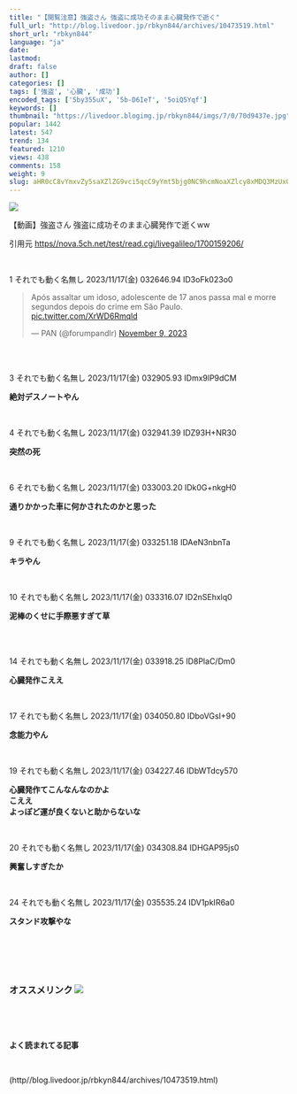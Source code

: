 ```yaml
---
title: "【閲覧注意】強盗さん 強盗に成功そのまま心臓発作で逝く"
full_url: "http://blog.livedoor.jp/rbkyn844/archives/10473519.html"
short_url: "rbkyn844"
language: "ja"
date: 
lastmod: 
draft: false
author: []
categories: []
tags: ['強盗', '心臓', '成功']
encoded_tags: ['5by355uX', '5b-D6IeT', '5oiQ5Yqf']
keywords: []
thumbnail: "https://livedoor.blogimg.jp/rbkyn844/imgs/7/0/70d9437e.jpg"
popular: 1442
latest: 547
trend: 134
featured: 1210
views: 438
comments: 158
weight: 9
slug: aHR0cC8vYmxvZy5saXZlZG9vci5qcC9yYmt5bjg0NC9hcmNoaXZlcy8xMDQ3MzUxOS5odG1s
---
```


![](https://livedoor.blogimg.jp/rbkyn844/imgs/7/0/70d9437e.jpg)

<div><p>【動画】強盗さん 強盗に成功そのまま心臓発作で逝くww</p><p>引用元 <a href='https//nova.5ch.net/test/read.cgi/livegalileo/1700159206/' target='_blank' title=''>https//nova.5ch.net/test/read.cgi/livegalileo/1700159206/ </a> </p><br><p class='res1'>1 それでも動く名無し 2023/11/17(金) 032646.94 ID3oFk023o0</p><blockquote class='twitter-tweet'><p dir='ltr' lang='pt'>Após assaltar um idoso, adolescente de 17 anos passa mal e morre segundos depois do crime em São Paulo. <a href='https//t.co/XrWD6Rmqld'>pic.twitter.com/XrWD6Rmqld</a></p>— PAN (@forumpandlr) <a href='https//twitter.com/forumpandlr/status/1722617021651959851?ref_src=twsrc%5Etfw'>November 9, 2023</a></blockquote> <br> <br> <p class='res1'>3 それでも動く名無し 2023/11/17(金) 032905.93 IDmx9lP9dCM </p> <p class='res2'><b> 絶対デスノートやん </b></p><br> <p class='res1'>4 それでも動く名無し 2023/11/17(金) 032941.39 IDZ93H+NR30 </p> <p class='res2'><b> 突然の死 </b></p><br> <p class='res1'>6 それでも動く名無し 2023/11/17(金) 033003.20 IDk0G+nkgH0 </p> <p class='res2'><b> 通りかかった車に何かされたのかと思った </b></p><br> <p class='res1'>9 それでも動く名無し 2023/11/17(金) 033251.18 IDAeN3nbnTa </p> <p class='res2'><b> キラやん </b></p><br> <p class='no-pc'></p> <p class='res1'>10 それでも動く名無し 2023/11/17(金) 033316.07 ID2nSEhxlq0 </p> <p class='res2'><b> 泥棒のくせに手際悪すぎて草 </b></p><br> <br> <p class='res1'>14 それでも動く名無し 2023/11/17(金) 033918.25 ID8PlaC/Dm0 </p> <p class='res2'><b> 心臓発作こええ </b></p><br> <p class='res1'>17 それでも動く名無し 2023/11/17(金) 034050.80 IDboVGsI+90 </p> <p class='res2'><b> 念能力やん </b></p><br> <p class='res1'>19 それでも動く名無し 2023/11/17(金) 034227.46 IDbWTdcy570 </p> <p class='res2'><b> 心臓発作てこんなんなのかよ <br> こええ <br> よっぽど運が良くないと助からないな </b></p><br> <p class='res1'>20 それでも動く名無し 2023/11/17(金) 034308.84 IDHGAP95js0 </p> <p class='res2'><b> 興奮しすぎたか </b></p><br> <p class='res1'>24 それでも動く名無し 2023/11/17(金) 035535.24 IDV1pkIR6a0 </p> <p class='res2'><b> スタンド攻撃やな </b></p><br> <p id='5077e33f033c4e934bb013c7c4eb8bbd'> </p><br> <br> <p class='no-pc'></p> <h3 class='linkh'>オススメリンク <img src='http//blog.livedoor.jp/rbkyn844/ftp/fusagikom-fikergh.png'></h3> <p class='link2'> </p><br> <p class='no-pc'></p> <p class='no-pc'><br><p><b>よく読まれてる記事</b></p><br></p> </div>

(http//blog.livedoor.jp/rbkyn844/archives/10473519.html)
